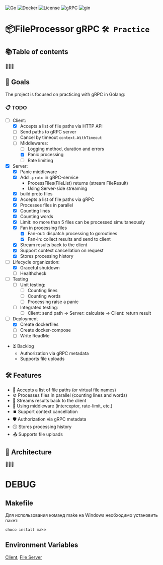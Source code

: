 
![Go](https://img.shields.io/badge/go-%2300ADD8.svg?style=for-the-badge&logo=go&logoColor=white)
![Docker](https://img.shields.io/badge/docker-%230db7ed.svg?style=for-the-badge&logo=docker&logoColor=white)
![License](https://img.shields.io/github/license/Ileriayo/markdown-badges?style=for-the-badge)
![gRPC]()
![gin]()


# 📦FileProcessor gRPC `🛠 Practice`
## 📚Table of contents
🚧🚧🚧

## 🎯 Goals
The project is focused on practicing with gRPC in Golang:
### 📋 TODO
- [ ] Client:
  - [x] Accepts a list of file paths via HTTP API
  - [ ] Send paths to gRPC server
  - [ ] Cancel by timeout `context.WithTimeout`
  - [ ] Middlewares:
    - [ ] Logging method, duration and errors
    - [x] Panic processing
    - [ ] Rate limiting
- [x] Server:
  - [x] Panic middleware
  - [x] Add `.proto` in gRPC-service
    - ProcessFiles(FileList) returns (stream FileResult)
    - Using Server-side streaming
  - [x] build proto files
  - [x] Accepts a list of file paths via gRPC
  - [x] Processes files in parallel
  - [x] Counting lines
  - [x] Counting words
  - [x] Limit: no more than 5 files can be processed simultaneously
  - [x] Fan in processing files
    - [x] Fan-out: dispatch processing to goroutines
    - [x] Fan-in: collect results and send to client
  - [x] Stream results back to the client
  - [x] Support context cancellation on request
  - [x] Stores processing history
- [ ] Lifecycle organization:
  -  [x] Graceful shutdown
  -  [ ] Healthcheck
- [ ] Testing
  - [ ] Unit testing:
    - [ ] Counting lines
    - [ ] Counting words 
    - [ ] Processing raise a panic 
  - [ ] Integrated testing:
    - [ ] Client: send path -> Server: calculate -> Client: return result
- [ ] Deployment
  - [x] Create dockerfiles
  - [ ] Create docker-compose
  - [ ] Write ReadMe

- ⏳ Backlog
  - Authorization via gRPC metadata
  - Supports file uploads

## 🛠️ Features
- 🔗 Accepts a list of file paths (or virtual file names)
- ⚙️ Processes files in parallel (counting lines and words)
- 🔄 Streams results back to the client
- 🧩 Using middleware (interceptor, rate-limit, etc.)
- ⏹️ Support context cancellation
- 🛡️ Authorization via gRPC metadata
- 🕓 Stores processing history
- 📤 Supports file uploads

## 📐 Architecture
🚧🚧🚧

# DEBUG
## Makefile
Для использования команд make на Windows необходимо установить пакет:
```shell
choco install make
```

## Environment Variables
[Client](./doc/client-env.md#config),
[File Server](./doc/fileservice-env.md#config)
